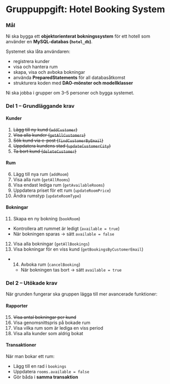 # Gruppuppgift: Hotel Booking System
### Mål
Ni ska bygga ett **objektorienterat bokningssystem** för ett hotell som använder en **MySQL-databas (`hotel_db`)**.

Systemet ska låta användaren:
* registrera kunder
* visa och hantera rum
* skapa, visa och avboka bokningar
* använda **PreparedStatements** för all databasåtkomst
* strukturera koden med **DAO-mönster och modellklasser**

Ni ska jobba i grupper om 3–5 personer och bygga systemet.

### Del 1 – Grundläggande krav
#### Kunder
1. ~~Lägg till ny kund (`addCustomer`)~~
2. ~~Visa alla kunder (`getAllCustomers`)~~
3. ~~Sök kund via e-post (`findCustomerByEmail`)~~
4. ~~Uppdatera kundens stad (`updateCustomerCity`)~~
5. ~~Ta bort kund (`deleteCustomer`)~~

#### Rum
6. Lägg till nya rum (`addRoom`)
7. Visa alla rum (`getAllRooms`)
8. Visa endast lediga rum (`getAvailableRooms`)
9. Uppdatera priset för ett rum (`updateRoomPrice`)
10. Ändra rumstyp (`updateRoomType`)

#### Bokningar
11. Skapa en ny bokning (`bookRoom`)
  * Kontrollera att rummet är ledigt (`available = true`)
  * När bokningen sparas → sätt `available = false`
12. Visa alla bokningar (`getAllBookings`)
13. Visa bokningar för en viss kund (`getBookingsByCustomerEmail`)
* 14. Avboka rum (`cancelBooking`)
  * När bokningen tas bort → sätt `available = true`

### Del 2 – Utökade krav
När grunden fungerar ska gruppen lägga till mer avancerade funktioner:
#### Rapporter
15. ~~Visa antal bokningar per kund~~
16. Visa genomsnittspris på bokade rum
17. Visa vilka rum som är lediga en viss period
18. Visa alla kunder som aldrig bokat

#### Transaktioner
När man bokar ett rum:
* Lägg till en rad i `bookings`
* Uppdatera `rooms.available = false`
* Gör båda i **samma transaktion**
